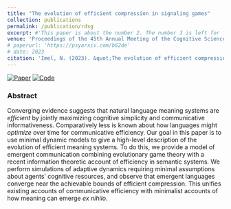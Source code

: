```yaml
---
title: "The evolution of efficient compression in signaling games"
collection: publications
permalink: /publication/rdsg
excerpt: #'This paper is about the number 2. The number 3 is left for future work.' date: 
venue: 'Proceedings of the 45th Annual Meeting of the Cognitive Science Society (CogSci 2023)'
# paperurl: 'https://psyarxiv.com/b62de'
# date: 2023
citation: 'Imel, N. (2023). &quot;The evolution of efficient compression in signaling games.&quot; <i>Proceedings of the 45th Annual Meeting of the Cognitive Science Society</i>.'
---
```


<!-- [Preprint](https://psyarxiv.com/b62de) -->
<!-- [Paper](https://escholarship.org/uc/item/5dr5h4q0) -->
<!-- [Code](https://github.com/nathimel/rdsg) -->
[![Paper](https://img.shields.io/badge/paper-lightblue)](https://escholarship.org/uc/item/5dr5h4q0)
[![Code](https://img.shields.io/badge/paper-maroon)](https://github.com/nathimel/rdsg)

### Abstract

Converging evidence suggests that natural language meaning systems are *efficient* by jointly maximizing cognitive simplicity and communicative informativeness. Comparatively less is known about how languages might *optimize* over time for communicative efficiency. Our goal in this paper is to use minimal dynamic models to give a high-level description of the evolution of efficient meaning systems. To do this, we provide a model of emergent communication combining evolutionary game theory with a recent information theoretic account of efficiency in semantic systems. We perform simulations of adaptive dynamics requiring minimal assumptions about agents’ cognitive resources, and observe that emergent languages converge near the achievable bounds of efficient compression. This unifies existing accounts of communicative efficiency with minimalist accounts of how meaning can emerge *ex nihilo*.
